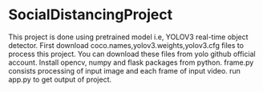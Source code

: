 # SocialDistancingProject
This project is done using pretrained model i.e, YOLOV3 real-time object detector.
First download coco.names,yolov3.weights,yolov3.cfg files to process this project.
You can download these files from yolo github official account.
Install opencv, numpy and flask packages from python.
frame.py consists processing of input image and each frame of input video.
run app.py to get output of project.
